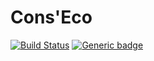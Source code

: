 # Cons'Eco
[![Build Status](https://codefirst.iut.uca.fr/api/badges/hugo.livet/ConsEco/status.svg)](https://codefirst.iut.uca.fr/hugo.livet/ConsEco)
[![Generic badge](https://img.shields.io/badge/lang-.NET/CSharp-purple.svg)](https://shields.io/)
